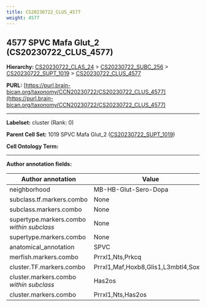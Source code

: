 ```yaml
---
title: CS20230722_CLUS_4577
weight: 4577
---
```

## 4577 SPVC Mafa Glut_2 (CS20230722_CLUS_4577)
<b>Hierarchy: </b>
[CS20230722_CLAS_24](../CS20230722_CLAS_24) >
[CS20230722_SUBC_256](../CS20230722_SUBC_256) >
[CS20230722_SUPT_1019](../CS20230722_SUPT_1019) >
[CS20230722_CLUS_4577](../CS20230722_CLUS_4577)

**PURL:** [https://purl.brain-bican.org/taxonomy/CCN20230722/CS20230722_CLUS_4577](https://purl.brain-bican.org/taxonomy/CCN20230722/CS20230722_CLUS_4577)

---


**Labelset:** cluster (Rank: 0)

**Parent Cell Set:** 1019 SPVC Mafa Glut_2 ([CS20230722_SUPT_1019](../CS20230722_SUPT_1019))



**Cell Ontology Term:** 

[MARKER GENES.]: #


---

[TRANSFERRED ANNOTATIONS.]: #


[AUTHOR ANNOTATION FIELDS.]: #


**Author annotation fields:**

| Author annotation | Value |
|-------------------|-------|
|neighborhood|MB-HB-Glut-Sero-Dopa|
|subclass.tf.markers.combo|None|
|subclass.markers.combo|None|
|supertype.markers.combo _within subclass_|None|
|supertype.markers.combo|None|
|anatomical_annotation|SPVC|
|merfish.markers.combo|Prrxl1,Nts,Prkcq|
|cluster.TF.markers.combo|Prrxl1,Maf,Hoxb8,Glis1,L3mbtl4,Sox11|
|cluster.markers.combo _within subclass_|Has2os|
|cluster.markers.combo|Prrxl1,Nts,Has2os|
